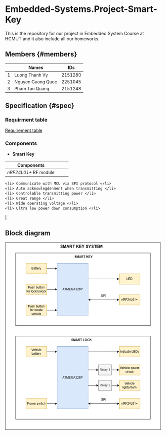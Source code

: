 # Embedded-Systems.Project-Smart-Key

This is the repository for our project in Embedded System Course at HCMUT and it also include all our homeworks.

## Members {#members}

|     | Names | IDs |
| ------------- | -------------- | -------------- |
| 1 | Luong Thanh Vy | 2151280 |
| 2 | Nguyen Cuong Quoc | 2251045 |
| 3 | Pham Tan Quang | 2151248 |


## Specification {#spec}

### Requirment table

[Requirement table](https://docs.google.com/spreadsheets/d/1nUn6pa3cHQUdWSz3ERi9wC6BmqBU7rnba5peyX5WJQM/edit?usp=sharing) 

### Components

- **Smart Key**

| Components |     |
| ------------- |  ------------- |
| *nRF24L01+* RF module | <ul> 
    <li> Communicate with MCU via SPI protocol </li>
    <li> Auto acknowlegdenment when transmitting </li>
    <li> Controlable transmitting power </li> 
    <li> Great range </li>
    <li> Wide operating voltage </li>
    <li> Ultra low power down consumption </li>
</ul> |

## Block diagram

![Block diagram](./homework1/smart_key_system_diagram.png) 
